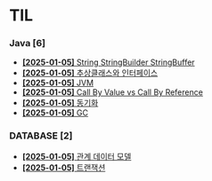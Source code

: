 # TIL
 
### Java [6]
- [**[2025-01-05]**  String StringBuilder StringBuffer](https://github.com/A-lass/TIL/blob/main/Java/String_StringBuilder_StringBuffer.md)
- [**[2025-01-05]**  추상클래스와 인터페이스](https://github.com/A-lass/TIL/blob/main/Java/추상클래스와_인터페이스.md)
- [**[2025-01-05]**  JVM](https://github.com/A-lass/TIL/blob/main/Java/JVM.md)
- [**[2025-01-05]**  Call By Value vs Call By Reference](https://github.com/A-lass/TIL/blob/main/Java/Call_By_Value_vs_Call_By_Reference.md)
- [**[2025-01-05]**  동기화](https://github.com/A-lass/TIL/blob/main/Java/동기화.md)
- [**[2025-01-05]**  GC](https://github.com/A-lass/TIL/blob/main/Java/GC.md)
### DATABASE [2]
- [**[2025-01-05]**  관계 데이터 모델](https://github.com/A-lass/TIL/blob/main/DATABASE/관계_데이터_모델.md)
- [**[2025-01-05]**  트랜잭션](https://github.com/A-lass/TIL/blob/main/DATABASE/트랜잭션.md)
